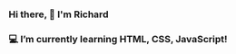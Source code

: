 ### Hi there, 👋 I'm Richard

### 💻 I’m currently learning HTML, CSS, JavaScript!<br>


<p img align="center"
[![Anurag's GitHub stats](https://github-readme-stats.vercel.app/api?username=richardbendli)](https://github.com/anuraghazra/github-readme-stats) />

<!--
**richardbendli/richardbendli** is a ✨ _special_ ✨ repository because its `README.md` (this file) appears on your GitHub profile.

Here are some ideas to get you started:

- 🔭 I’m currently working on ...
- 🌱 I’m currently learning HTML, CSS, JavaScript.
- 👯 I’m looking to collaborate on ...
- 🤔 I’m looking for help with ...
- 💬 Ask me about ...
- 📫 How to reach me: ...
- 😄 Pronouns: ...
- ⚡ Fun fact: ...
-->
